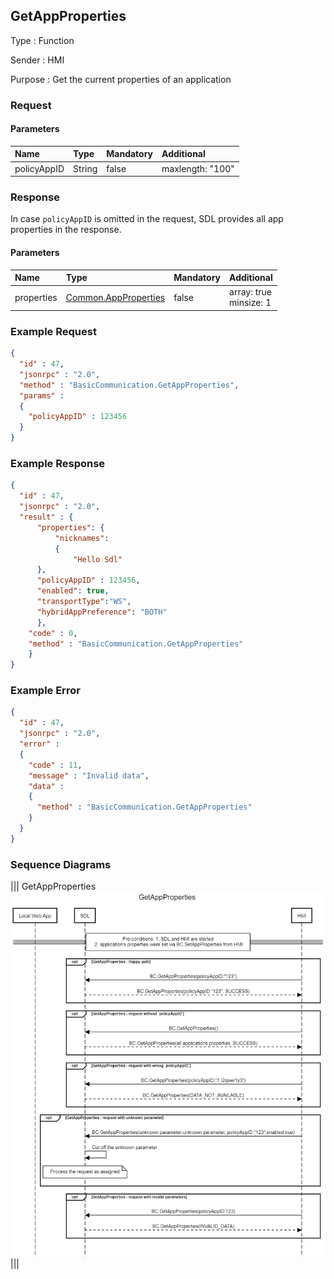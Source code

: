 ## GetAppProperties

Type
: Function

Sender
: HMI

Purpose
: Get the current properties of an application


### Request

#### Parameters
|Name|Type|Mandatory|Additional|
|:---|:---|:--------|:---------|
|policyAppID|String|false|maxlength: "100"|


### Response
In case `policyAppID` is omitted in the request, SDL provides all app properties in the response.

#### Parameters
|Name|Type|Mandatory|Additional|
|:---|:---|:--------|:---------|
|properties|[Common.AppProperties](../../common/structs/#appproperties)|false|array: true<br>minsize: 1|


### Example Request
```json
{
  "id" : 47,
  "jsonrpc" : "2.0",
  "method" : "BasicCommunication.GetAppProperties",
  "params" :
  {
    "policyAppID" : 123456
  }
}
```

### Example Response

```json
{
  "id" : 47,
  "jsonrpc" : "2.0",
  "result" : {
      "properties": {
          "nicknames":
          {
              "Hello Sdl"
      },
      "policyAppID" : 123456, 
      "enabled": true, 
      "transportType":"WS", 
      "hybridAppPreference": "BOTH"
      },
    "code" : 0,
    "method" : "BasicCommunication.GetAppProperties"
    }
}
```

### Example Error

```json
{
  "id" : 47,
  "jsonrpc" : "2.0",
  "error" :
  {
    "code" : 11,
    "message" : "Invalid data",
    "data" :
    {
      "method" : "BasicCommunication.GetAppProperties"
    }
  }
}
```

### Sequence Diagrams
|||
GetAppProperties
![GetAppProperties](./assets/GetAppProperties.png)
|||
